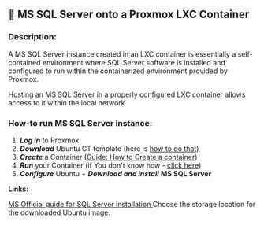 ## 💾 MS SQL Server onto a Proxmox LXC Container

### **Description**: 
<div>A MS SQL Server instance created in an LXC container is essentially a self-contained environment where SQL Server software is installed and configured to run within the containerized environment provided by Proxmox.

Hosting an MS SQL Server in a properly configured LXC container allows access to it within the local network
</div>

### **How-to run MS SQL Server instance:**
1.  ***Log in*** to Proxmox
2.  ***Download*** Ubuntu CT template (here is [how to do that](www.google.pl))<br>
3.  ***Create*** a Container ([Guide: How to Create a container](https://github.com/wlodarczakm/ProxmoxSoftwareTestingLab/blob/4e236ccffef4daf9cce1e01fdf26f036c7fff384/MS%20SQL%20on%20Proxmox/Create%20Container%20-%20Ubuntu%20Template.md))
4.  ***Run*** your Container (if You don't know how - [click here](https://github.com/wlodarczakm/ProxmoxSoftwareTestingLab/blob/8e00e0a95691f762f510b8121e31ce843388bfaf/Guides/How%20to%3A%20Start%20Container.md))
5.  ***Configure***  Ubuntu + ***Download and install*** **MS SQL Server**




 **Links:**

[MS Official guide for SQL Server installation ](https://learn.microsoft.com/en-us/sql/linux/quickstart-install-connect-ubuntu?view=sql-server-ver16&tabs=ubuntu2204)
Choose the storage location for the downloaded Ubuntu image.
